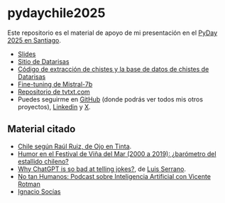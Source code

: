 # pydaychile2025

Este repositorio es el material de apoyo de mi presentación en el [PyDay 2025 en Santiago](https://pyday.cl/).

- [Slides](https://docs.google.com/presentation/d/1i2J82xN0efrxlR1si2nLw8Msb89j_LLPaXWJZgoUAI8/edit?usp=sharing)
- [Sitio de Datarisas](https://www.datarisas.cl/)
- [Código de extracción de chistes y la base de datos de chistes de Datarisas](https://github.com/aastroza/chilean-humor)
- [Fine-tuning de Mistral-7b](https://github.com/aastroza/mistral-fine-tuning) 
- [Repositorio de tvtxt.com](https://github.com/aastroza/tvtxt)
- Puedes seguirme en [GitHub](https://github.com/aastroza) (donde podrás ver todos mis otros proyectos), [Linkedin](https://linkedin.com/in/aastrozacl) y [X](https://twitter.com/aastroza).

## Material citado

- [Chile según Raúl Ruiz, de Ojo en Tinta](https://www.ojoentinta.com/chile-segun-raul-ruiz/).
- [Humor en el Festival de Viña del Mar (2000 a 2019): ¿barómetro del estallido chileno?](https://comunicacionymedios.uchile.cl/index.php/RCM/article/view/70784)
- [Why ChatGPT is so bad at telling jokes?](https://www.youtube.com/shorts/nQuePUBzk2Q), de [Luis Serrano](https://www.youtube.com/@SerranoAcademy).
- [No tan Humanos: Podcast sobre Inteligencia Artificial con Vicente Rotman](https://linktr.ee/nth.podcast)
- [Ignacio Socías](https://ignaciosocias.com/)
